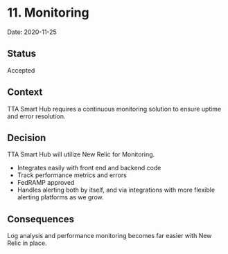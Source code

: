 # 11. Monitoring

Date: 2020-11-25

## Status

Accepted

## Context

TTA Smart Hub requires a continuous monitoring solution to ensure uptime and error resolution.

## Decision

TTA Smart Hub will utilize New Relic for Monitoring.

* Integrates easily with front end and backend code
* Track performance metrics and errors
* FedRAMP approved
* Handles alerting both by itself, and via integrations with more flexible alerting platforms as we grow.

## Consequences

Log analysis and performance monitoring becomes far easier with New Relic in place.
